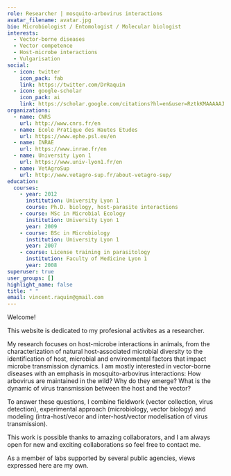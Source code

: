 ```yaml
---
role: Researcher | mosquito-arbovirus interactions
avatar_filename: avatar.jpg
bio: Microbiologist / Entomologist / Molecular biologist
interests:
  - Vector-borne diseases
  - Vector competence
  - Host-microbe interactions
  - Vulgarisation
social:
  - icon: twitter
    icon_pack: fab
    link: https://twitter.com/DrRaquin
  - icon: google-scholar
    icon_pack: ai
    link: https://scholar.google.com/citations?hl=en&user=RztkKMAAAAAJ
organizations:
  - name: CNRS
    url: http://www.cnrs.fr/en
  - name: Ecole Pratique des Hautes Etudes
    url: https://www.ephe.psl.eu/en
  - name: INRAE
    url: https://www.inrae.fr/en
  - name: University Lyon 1
    url: https://www.univ-lyon1.fr/en
  - name: VetAgroSup
    url: http://www.vetagro-sup.fr/about-vetagro-sup/
education:
  courses:
    - year: 2012
      institution: University Lyon 1
      course: Ph.D. biology, host-parasite interactions
    - course: MSc in Microbial Ecology
      institution: University Lyon 1
      year: 2009
    - course: BSc in Microbiology
      institution: University Lyon 1
      year: 2007
    - course: License training in parasitology
      institution: Faculty of Medicine Lyon 1
      year: 2008
superuser: true
user_groups: []
highlight_name: false
title: " "
email: vincent.raquin@gmail.com
---
```

Welcome!

This website is dedicated to my profesional activites as a researcher.

My research focuses on host-microbe interactions in animals, from the characterization of natural host-associated microbial diversity to the identification of host, microbial and environmental factors that impact microbe transmission dynamics. I am mostly interested in vector-borne diseases with an emphasis in mosquito-arbovirus interactions: How arbovirus are maintained in the wild? Why do they emerge? What is the dynamic of virus transmission between the host and the vector? 

To answer these questions, I combine fieldwork (vector collection, virus detection), experimental approach (microbiology, vector biology) and modeling (intra-host/vecor and inter-host/vector modelisation of virus transmission).

This work is possible thanks to amazing collaborators, and I am always open for new and exciting collaborations so feel free to contact me.

As a member of labs supported by several public agencies, views expressed here are my own.